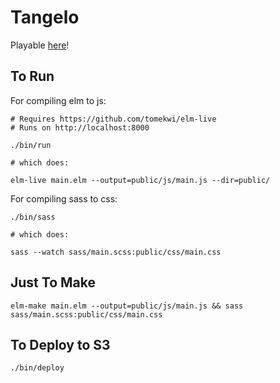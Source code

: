 # Tangelo

Playable [here](https://s3-us-west-1.amazonaws.com/tangelo/index.html)!

## To Run

For compiling elm to js:

```
# Requires https://github.com/tomekwi/elm-live
# Runs on http://localhost:8000

./bin/run

# which does:

elm-live main.elm --output=public/js/main.js --dir=public/
```

For compiling sass to css:

```
./bin/sass

# which does:

sass --watch sass/main.scss:public/css/main.css
```

## Just To Make

```
elm-make main.elm --output=public/js/main.js && sass sass/main.scss:public/css/main.css
```

## To Deploy to S3

```
./bin/deploy
```
